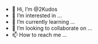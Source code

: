 - 👋 Hi, I’m @2Kudos
- 👀 I’m interested in ...
- 🌱 I’m currently learning ...
- 💞️ I’m looking to collaborate on ...
- 📫 How to reach me ...

<!---
2Kudos/2Kudos is a ✨ special ✨ repository because its `README.md` (this file) appears on your GitHub profile.
You can click the Preview link to take a look at your changes.
--->
